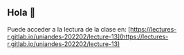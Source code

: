 ## Hola 👋

Puede acceder a la lectura de la clase en: [https://lectures-r.gitlab.io/uniandes-202202/lecture-13](https://lectures-r.gitlab.io/uniandes-202202/lecture-13)
